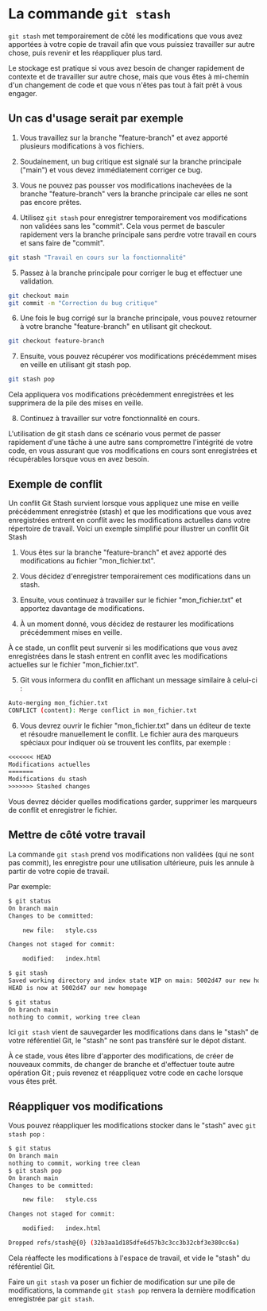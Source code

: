# La commande `git stash`

`git stash` met temporairement de côté les modifications que vous avez apportées à votre copie de travail afin que vous puissiez travailler sur autre chose, puis revenir et les réappliquer plus tard.

Le stockage est pratique si vous avez besoin de changer rapidement de contexte et de travailler sur autre chose, mais que vous êtes à mi-chemin d'un changement de code et que vous n'êtes pas tout à fait prêt à vous engager.

## Un cas d'usage serait par exemple

1) Vous travaillez sur la branche "feature-branch" et avez apporté plusieurs modifications à vos fichiers.

2) Soudainement, un bug critique est signalé sur la branche principale ("main") et vous devez immédiatement corriger ce bug.

3) Vous ne pouvez pas pousser vos modifications inachevées de la branche "feature-branch" vers la branche principale car elles ne sont pas encore prêtes.

4) Utilisez `git stash` pour enregistrer temporairement vos modifications non validées sans les "commit". Cela vous permet de basculer rapidement vers la branche principale sans perdre votre travail en cours et sans faire de "commit".

```bash
git stash "Travail en cours sur la fonctionnalité"
```

5) Passez à la branche principale pour corriger le bug et effectuer une validation.

```bash
git checkout main
git commit -m "Correction du bug critique"
```

6) Une fois le bug corrigé sur la branche principale, vous pouvez retourner à votre branche "feature-branch" en utilisant git checkout.

```bash
git checkout feature-branch
```

7) Ensuite, vous pouvez récupérer vos modifications précédemment mises en veille en utilisant git stash pop.

```bash
git stash pop
```

Cela appliquera vos modifications précédemment enregistrées et les supprimera de la pile des mises en veille.

8) Continuez à travailler sur votre fonctionnalité en cours.

L'utilisation de git stash dans ce scénario vous permet de passer rapidement d'une tâche à une autre sans compromettre l'intégrité de votre code, en vous assurant que vos modifications en cours sont enregistrées et récupérables lorsque vous en avez besoin.

## Exemple de conflit

Un conflit Git Stash survient lorsque vous appliquez une mise en veille précédemment enregistrée (stash) et que les modifications que vous avez enregistrées entrent en conflit avec les modifications actuelles dans votre répertoire de travail. Voici un exemple simplifié pour illustrer un conflit Git Stash

1) Vous êtes sur la branche "feature-branch" et avez apporté des modifications au fichier "mon_fichier.txt".

2) Vous décidez d'enregistrer temporairement ces modifications dans un stash.

3) Ensuite, vous continuez à travailler sur le fichier "mon_fichier.txt" et apportez davantage de modifications.

4) À un moment donné, vous décidez de restaurer les modifications précédemment mises en veille.

À ce stade, un conflit peut survenir si les modifications que vous avez enregistrées dans le stash entrent en conflit avec les modifications actuelles sur le fichier "mon_fichier.txt".

5) Git vous informera du conflit en affichant un message similaire à celui-ci :

```bash
Auto-merging mon_fichier.txt
CONFLICT (content): Merge conflict in mon_fichier.txt
```

6) Vous devrez ouvrir le fichier "mon_fichier.txt" dans un éditeur de texte et résoudre manuellement le conflit. Le fichier aura des marqueurs spéciaux pour indiquer où se trouvent les conflits, par exemple :

```txt
<<<<<<< HEAD
Modifications actuelles
=======
Modifications du stash
>>>>>>> Stashed changes
```

Vous devrez décider quelles modifications garder, supprimer les marqueurs de conflit et enregistrer le fichier.

## Mettre de côté votre travail

La commande `git stash` prend vos modifications non validées (qui ne sont pas commit), les enregistre pour une utilisation ultérieure, puis les annule à partir de votre copie de travail.

Par exemple:

```bash
$ git status
On branch main
Changes to be committed:

    new file:   style.css

Changes not staged for commit:

    modified:   index.html

$ git stash
Saved working directory and index state WIP on main: 5002d47 our new homepage
HEAD is now at 5002d47 our new homepage

$ git status
On branch main
nothing to commit, working tree clean
```

Ici `git stash` vient de sauvegarder les modifications dans dans le "stash" de votre référentiel Git, le "stash" ne sont pas transféré sur le dépot distant.

À ce stade, vous êtes libre d'apporter des modifications, de créer de nouveaux commits, de changer de branche et d'effectuer toute autre opération Git ; puis revenez et réappliquez votre code en cache lorsque vous êtes prêt.

## Réappliquer vos modifications

Vous pouvez réappliquer les modifications stocker dans le "stash" avec `git stash pop` :

```bash
$ git status
On branch main
nothing to commit, working tree clean
$ git stash pop
On branch main
Changes to be committed:

    new file:   style.css

Changes not staged for commit:

    modified:   index.html

Dropped refs/stash@{0} (32b3aa1d185dfe6d57b3c3cc3b32cbf3e380cc6a)
```

Cela réaffecte les modifications à l'espace de travail, et vide le "stash" du référentiel Git.

Faire un `git stash` va poser un fichier de modification sur une pile de modifications, la commande `git stash pop` renvera la dernière modification enregistrée par `git stash`.
